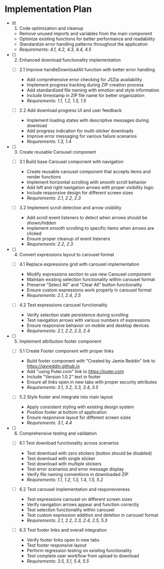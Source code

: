 # Implementation Plan

- [x] 1. Code optimization and cleanup






  - Remove unused imports and variables from the main component
  - Optimize existing functions for better performance and readability
  - Standardize error handling patterns throughout the application
  - _Requirements: 4.1, 4.2, 4.3, 4.4, 4.5_

- [ ] 2. Enhanced download functionality implementation

  - [ ] 2.1 Improve handleDownloadAll function with better error handling

    - Add comprehensive error checking for JSZip availability
    - Implement progress tracking during ZIP creation process
    - Add standardized file naming with emotion and style information
    - Include timestamp in ZIP file name for better organization
    - _Requirements: 1.1, 1.2, 1.3, 1.5_

  - [ ] 2.2 Add download progress UI and user feedback
    - Implement loading states with descriptive messages during download
    - Add progress indication for multi-sticker downloads
    - Improve error messaging for various failure scenarios
    - _Requirements: 1.3, 1.4_

- [ ] 3. Create reusable Carousel component

  - [ ] 3.1 Build base Carousel component with navigation

    - Create reusable carousel component that accepts items and render functions
    - Implement horizontal scrolling with smooth scroll behavior
    - Add left and right navigation arrows with proper visibility logic
    - Include responsive design for different screen sizes
    - _Requirements: 2.1, 2.2, 2.3_

  - [ ] 3.2 Implement scroll detection and arrow visibility
    - Add scroll event listeners to detect when arrows should be shown/hidden
    - Implement smooth scrolling to specific items when arrows are clicked
    - Ensure proper cleanup of event listeners
    - _Requirements: 2.2, 2.3_

- [ ] 4. Convert expressions layout to carousel format

  - [ ] 4.1 Replace expressions grid with carousel implementation

    - Modify expressions section to use new Carousel component
    - Maintain existing selection functionality within carousel format
    - Preserve "Select All" and "Clear All" button functionality
    - Ensure custom expressions work properly in carousel format
    - _Requirements: 2.1, 2.4, 2.5_

  - [ ] 4.2 Test expressions carousel functionality
    - Verify selection state persistence during scrolling
    - Test navigation arrows with various numbers of expressions
    - Ensure responsive behavior on mobile and desktop devices
    - _Requirements: 2.1, 2.2, 2.3, 2.4_

- [ ] 5. Implement attribution footer component

  - [ ] 5.1 Create Footer component with proper links

    - Build footer component with "Created by Jamie Reddin" link to https://jayreddin.github.io
    - Add "using Puter.com" link to https://puter.com
    - Include "Version 1.0.2" text in footer
    - Ensure all links open in new tabs with proper security attributes
    - _Requirements: 3.1, 3.2, 3.3, 3.4, 3.5_

  - [ ] 5.2 Style footer and integrate into main layout
    - Apply consistent styling with existing design system
    - Position footer at bottom of application
    - Ensure responsive layout for different screen sizes
    - _Requirements: 3.1, 4.4_

- [ ] 6. Comprehensive testing and validation

  - [ ] 6.1 Test download functionality across scenarios

    - Test download with zero stickers (button should be disabled)
    - Test download with single sticker
    - Test download with multiple stickers
    - Test error scenarios and error message display
    - Verify file naming conventions in downloaded ZIP
    - _Requirements: 1.1, 1.2, 1.3, 1.4, 1.5, 5.2_

  - [ ] 6.2 Test carousel implementation and responsiveness

    - Test expressions carousel on different screen sizes
    - Verify navigation arrows appear and function correctly
    - Test selection functionality within carousel
    - Test custom expression addition and deletion in carousel format
    - _Requirements: 2.1, 2.2, 2.3, 2.4, 2.5, 5.3_

  - [ ] 6.3 Test footer links and overall integration
    - Verify footer links open in new tabs
    - Test footer responsive layout
    - Perform regression testing on existing functionality
    - Test complete user workflow from upload to download
    - _Requirements: 3.5, 5.1, 5.4, 5.5_
